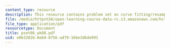 ```yaml
---
content_type: resource
description: This resource contains problem set on curve fitting/resampling.
file: /media/https%3A/open-learning-course-data-rc.s3.amazonaws.com/hst-750-modeling-issues-in-speech-and-hearing-spring-2006/e0b3202b8eb98756ad7916be3dbde991_pset06_wk08.pdf
file_type: application/pdf
resourcetype: Document
title: pset06_wk08.pdf
uid: e0b3202b-8eb9-8756-ad79-16be3dbde991
---
```

